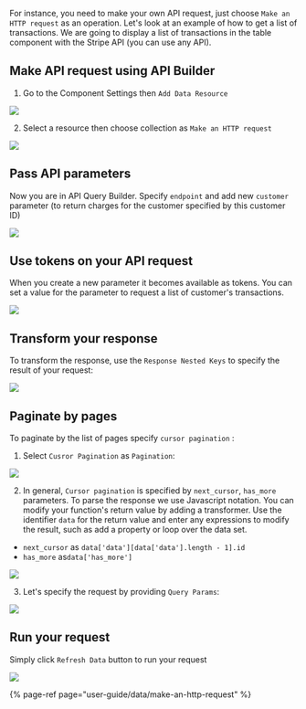 For instance, you need to make your own API request, just choose `Make an HTTP request` as an operation. Let's look at an example of how to get a list of transactions. We are going to display a list of transactions in the table component with the Stripe API \(you can use any API\). 

## Make API request using API Builder

1. Go to the Component Settings then `Add Data Resource`

![](https://gblobscdn.gitbook.com/assets%2F-LQ08RFAKZvFADEiXKFy%2F-MGaCnX1IjAQA86jco5F%2F-MGaGGH4oL0pnZ2iIv5V%2FGIF107.gif?alt=media&token=1e47c8a1-1174-4a86-aca0-f1d27bcd39b8)

2. Select a resource then choose collection as `Make an HTTP request`

![](https://gblobscdn.gitbook.com/assets%2F-LQ08RFAKZvFADEiXKFy%2F-MGaCnX1IjAQA86jco5F%2F-MGaGkBy_N-7hBnxwcdy%2FGIF108.gif?alt=media&token=37c72ebc-4e46-4ce1-87d1-03098ad6a8a0)

## Pass API parameters

Now you are in API Query Builder. Specify `endpoint` and add new `customer` parameter \(to return charges for the customer specified by this customer ID\)

![](https://gblobscdn.gitbook.com/assets%2F-LQ08RFAKZvFADEiXKFy%2F-MGaCnX1IjAQA86jco5F%2F-MGaHy_w34V1wrIzM6Ak%2FGIF109.gif?alt=media&token=5e466124-cb10-4ec7-a31e-16fbcf1998e9)

## Use tokens on your API request

When you create a new parameter it becomes available as tokens. You can set a value for the parameter to request a list of customer's transactions.

![](https://gblobscdn.gitbook.com/assets%2F-LQ08RFAKZvFADEiXKFy%2F-MGaCnX1IjAQA86jco5F%2F-MGaKJPj0BZ9US2B6c_n%2FGIF110.gif?alt=media&token=7edd5910-f4f2-4e1d-82d3-b47a4126bb81)

## Transform your response

To transform the response, use the `Response Nested Keys` to specify the result of your request:

![](https://gblobscdn.gitbook.com/assets%2F-LQ08RFAKZvFADEiXKFy%2F-MGaCnX1IjAQA86jco5F%2F-MGaLC0_yXdfPSDZ9dVW%2FGIF111.gif?alt=media&token=43e67b85-a696-4923-a726-8f0b50f7955d)

## Paginate by pages

To paginate by the list of pages specify `cursor pagination` :

1. Select `Cusror Pagination` as `Pagination`:

![](https://gblobscdn.gitbook.com/assets%2F-LQ08RFAKZvFADEiXKFy%2F-MGaCnX1IjAQA86jco5F%2F-MGaMCzVraeF3xgeyCp2%2FGIF112.gif?alt=media&token=a60e513c-1a55-4197-9b9f-e32f2528b821)

2. In general, `Cursor pagination` is specified by `next_cursor`, `has_more` parameters. To parse the response we use Javascript notation. You can modify your function's return value by adding a transformer. Use the identifier `data` for the return value and enter any expressions to modify the result, such as add a property or loop over the data set. 

* `next_cursor` as `data['data'][data['data'].length - 1].id`  
* `has_more` as`data['has_more']`

![](https://gblobscdn.gitbook.com/assets%2F-LQ08RFAKZvFADEiXKFy%2F-MGaCnX1IjAQA86jco5F%2F-MGaNHEIEmnaxooVQifi%2FGIF113.gif?alt=media&token=8dda8a2a-3ef7-42ce-b309-d73a522874a1)

3. Let's specify the request by providing `Query Params`:

![](https://gblobscdn.gitbook.com/assets%2F-LQ08RFAKZvFADEiXKFy%2F-MGaCnX1IjAQA86jco5F%2F-MGaOK2R4eDUDGrW18GQ%2FGIF114.gif?alt=media&token=a847de7b-19cf-44c6-8b32-b0377940093b)

## Run your request

Simply click `Refresh Data` button to run your request

![](https://gblobscdn.gitbook.com/assets%2F-LQ08RFAKZvFADEiXKFy%2F-MGaCnX1IjAQA86jco5F%2F-MGaOqz4e7OUcHDFXp0x%2FGIF115.gif?alt=media&token=cc0aae1c-ed04-48a3-b638-0d05265d4199)

{% page-ref page="user-guide/data/make-an-http-request" %}

